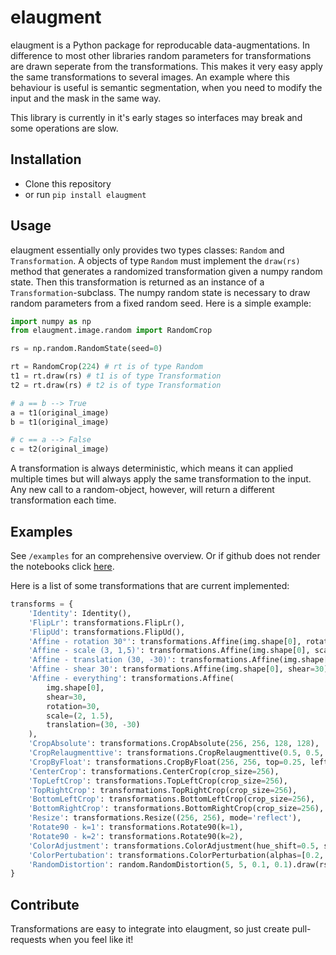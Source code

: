 # elaugment
elaugment is a Python package for reproducable data-augmentations. In difference to most other libraries random parameters for transformations are drawn seperate from the transformations. This makes it very easy apply the same transformations to several images. An example where this behaviour is useful is semantic segmentation, when you need to modify the input and the mask in the same way.

This library is currently in it's early stages so interfaces may break and some operations are slow. 

## Installation
- Clone this repository
- or run 
``` pip install elaugment ```

## Usage

elaugment essentially only provides two types classes: `Random` and `Transformation`. A objects of type `Random` must implement the `draw(rs)` method that generates a randomized transformation given a numpy random state. Then this transformation is returned as an instance of a `Transformation`-subclass. The numpy random state is necessary to draw random parameters from a fixed random seed. Here is a simple example:

```python
import numpy as np
from elaugment.image.random import RandomCrop

rs = np.random.RandomState(seed=0)

rt = RandomCrop(224) # rt is of type Random
t1 = rt.draw(rs) # t1 is of type Transformation
t2 = rt.draw(rs) # t2 is of type Transformation

# a == b --> True
a = t1(original_image)
b = t1(original_image) 

# c == a --> False
c = t2(original_image)

```

A transformation is always deterministic, which means it can applied multiple times but will always apply the same transformation to the input. Any new call to a random-object, however, will return a different transformation each time.

## Examples
See `/examples` for an comprehensive overview. Or if github does not render the notebooks click [here](https://nbviewer.jupyter.org/github/Mctigger/elaugment/blob/master/examples/transformations.ipynb). 

Here is a list of some transformations that are current implemented:

```python
transforms = {
    'Identity': Identity(),
    'FlipLr': transformations.FlipLr(),
    'FlipUd': transformations.FlipUd(),
    'Affine - rotation 30°': transformations.Affine(img.shape[0], rotation=30),
    'Affine - scale (3, 1,5)': transformations.Affine(img.shape[0], scale=(3, 1.5)),
    'Affine - translation (30, -30)': transformations.Affine(img.shape[0], translation=(30, -30)),
    'Affine - shear 30': transformations.Affine(img.shape[0], shear=30),
    'Affine - everything': transformations.Affine(
        img.shape[0], 
        shear=30, 
        rotation=30,
        scale=(2, 1.5),
        translation=(30, -30)
    ),
    'CropAbsolute': transformations.CropAbsolute(256, 256, 128, 128),
    'CropRelaugmenttive': transformations.CropRelaugmenttive(0.5, 0.5, 0.25, 0.25),
    'CropByFloat': transformations.CropByFloat(256, 256, top=0.25, left= 0.25),
    'CenterCrop': transformations.CenterCrop(crop_size=256),
    'TopLeftCrop': transformations.TopLeftCrop(crop_size=256),
    'TopRightCrop': transformations.TopRightCrop(crop_size=256),
    'BottomLeftCrop': transformations.BottomLeftCrop(crop_size=256),
    'BottomRightCrop': transformations.BottomRightCrop(crop_size=256),
    'Resize': transformations.Resize((256, 256), mode='reflect'),
    'Rotate90 - k=1': transformations.Rotate90(k=1),
    'Rotate90 - k=2': transformations.Rotate90(k=2),
    'ColorAdjustment': transformations.ColorAdjustment(hue_shift=0.5, sat_shift=0.8, val_shift=0.9),
    'ColorPertubation': transformations.ColorPerturbation(alphas=[0.2, 0.2, 0.2]),
    'RandomDistortion': random.RandomDistortion(5, 5, 0.1, 0.1).draw(rs),
}
```

## Contribute
Transformations are easy to integrate into elaugment, so just create pull-requests when you feel like it!
